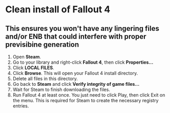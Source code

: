 # Clean install of Fallout 4

## This ensures you won't have any lingering files and/or ENB that could interfere with proper previsibine generation

<ol>
<li>Open <b>Steam</b>.</li>
<li>Go to your library and right-click <b>Fallout 4</b>, then click <b>Properties...</b></li>
<li>Click <b>LOCAL FILES</b>.</li>
<li>Click <b>Browse</b>. This will open your Fallout 4 install directory.</li>
<li>Delete all files in this directory.</li>
<li>Go back to <b>Steam</b> and click <b>Verify integrity of game files...</b></li>
<li>Wait for Steam to finish downloading the files.</li>
<li>Run Fallout 4 at least once. You just need to click Play, then click Exit on the menu. This is required for Steam to create the necessary registry entries.</li>
</ol>
